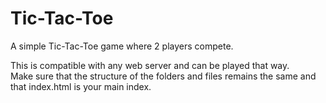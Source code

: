 # Tic-Tac-Toe
A simple Tic-Tac-Toe game where 2 players compete.

This is compatible with any web server and can be played that way. <br>
Make sure that the structure of the folders and files remains the same and that index.html is your main index.
